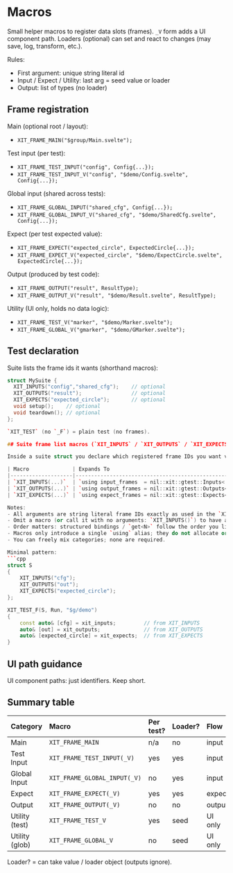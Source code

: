 # Macros

Small helper macros to register data slots (frames).
`_V` form adds a UI component path.
Loaders (optional) can set and react to changes (may save, log, transform, etc.).

Rules:
- First argument: unique string literal id
- Input / Expect / Utility: last arg = seed value or loader
- Output: list of types (no loader)

## Frame registration

Main (optional root / layout):
- `XIT_FRAME_MAIN("$group/Main.svelte");`

Test input (per test):
- `XIT_FRAME_TEST_INPUT("config", Config{...});`
- `XIT_FRAME_TEST_INPUT_V("config", "$demo/Config.svelte", Config{...});`

Global input (shared across tests):
- `XIT_FRAME_GLOBAL_INPUT("shared_cfg", Config{...});`
- `XIT_FRAME_GLOBAL_INPUT_V("shared_cfg", "$demo/SharedCfg.svelte", Config{...});`

Expect (per test expected value):
- `XIT_FRAME_EXPECT("expected_circle", ExpectedCircle{...});`
- `XIT_FRAME_EXPECT_V("expected_circle", "$demo/ExpectCircle.svelte", ExpectedCircle{...});`

Output (produced by test code):
- `XIT_FRAME_OUTPUT("result", ResultType);`
- `XIT_FRAME_OUTPUT_V("result", "$demo/Result.svelte", ResultType);`

Utility (UI only, holds no data logic):
- `XIT_FRAME_TEST_V("marker", "$demo/Marker.svelte");`
- `XIT_FRAME_GLOBAL_V("gmarker", "$demo/GMarker.svelte");`

## Test declaration

Suite lists the frame ids it wants (shorthand macros):
```cpp
struct MySuite {
  XIT_INPUTS("config","shared_cfg");    // optional
  XIT_OUTPUTS("result");                // optional
  XIT_EXPECTS("expected_circle");       // optional
  void setup();    // optional
  void teardown(); // optional
};

`XIT_TEST` (no `_F`) = plain test (no frames).

## Suite frame list macros (`XIT_INPUTS` / `XIT_OUTPUTS` / `XIT_EXPECTS`)

Inside a suite struct you declare which registered frame IDs you want via three optional macros:

| Macro              | Expands To                                             |
|--------------------|--------------------------------------------------------|
| `XIT_INPUTS(...)`  | `using input_frames  = nil::xit::gtest::Inputs<...>;`  |
| `XIT_OUTPUTS(...)` | `using output_frames = nil::xit::gtest::Outputs<...>;` |
| `XIT_EXPECTS(...)` | `using expect_frames = nil::xit::gtest::Expects<...>;` |

Notes:
- All arguments are string literal frame IDs exactly as used in the `XIT_FRAME_*` registration macros.
- Omit a macro (or call it with no arguments: `XIT_INPUTS()`) to have an empty list for that category.
- Order matters: structured bindings / `get<N>` follow the order you list.
- Macros only introduce a single `using` alias; they do not allocate or access data themselves.
- You can freely mix categories; none are required.

Minimal pattern:
```cpp
struct S
{
    XIT_INPUTS("cfg");
    XIT_OUTPUTS("out");
    XIT_EXPECTS("expected_circle");
};

XIT_TEST_F(S, Run, "$g/demo")
{
    const auto& [cfg] = xit_inputs;         // from XIT_INPUTS
    auto& [out] = xit_outputs;              // from XIT_OUTPUTS
    auto& [expected_circle] = xit_expects;  // from XIT_EXPECTS
}
```

## UI path guidance

UI component paths: just identifiers. Keep short.

## Summary table

| Category       | Macro                          | Per test? | Loader? | Flow    |
|:---------------|:-------------------------------|:----------|:--------|:--------|
| Main           | `XIT_FRAME_MAIN`               | n/a       | no      | input   |
| Test Input     | `XIT_FRAME_TEST_INPUT(_V)`     | yes       | yes     | input   |
| Global Input   | `XIT_FRAME_GLOBAL_INPUT(_V)`   | no        | yes     | input   |
| Expect         | `XIT_FRAME_EXPECT(_V)`         | yes       | yes     | expect  |
| Output         | `XIT_FRAME_OUTPUT(_V)`         | no        | no      | output  |
| Utility (test) | `XIT_FRAME_TEST_V`             | yes       | seed    | UI only |
| Utility (glob) | `XIT_FRAME_GLOBAL_V`           | no        | seed    | UI only |

Loader? = can take value / loader object (outputs ignore).
